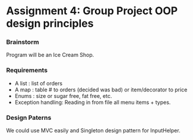 # Assignment 4: Group Project OOP design principles

### Brainstorm

Program will be an Ice Cream Shop.

### Requirements

* A list : list of orders
* A map : table # to orders (decided was bad) or item/decorator to price
* Enums : size or sugar free, fat free, etc.
* Exception handling: Reading in from file all menu items + types.


### Design Paterns

We could use MVC easily and Singleton design pattern for InputHelper.
